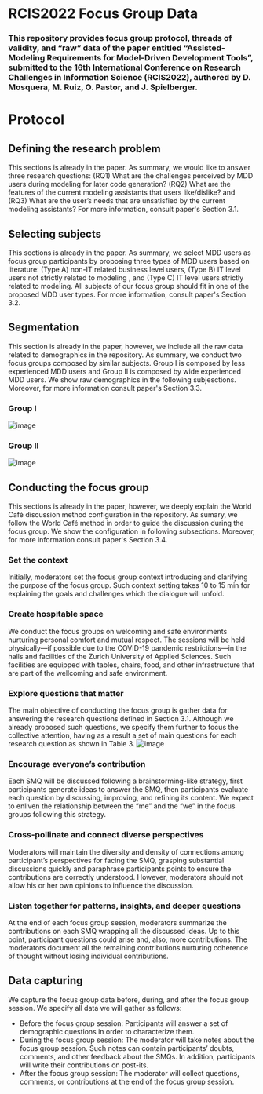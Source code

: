 # RCIS2022 Focus Group Data

### This repository provides focus group protocol, threads of validity, and “raw” data of the paper entitled “Assisted-Modeling Requirements for Model-Driven Development Tools”, submitted to the 16th International Conference on Research Challenges in Information Science (RCIS2022), authored by D. Mosquera, M. Ruiz, O. Pastor, and J. Spielberger.

# Protocol
## Defining the research problem
This sections is already in the paper. As summary, we would like to answer three research questions: (RQ1) What are the challenges perceived by MDD users during modeling for later code generation? (RQ2) What are the features of the current modeling assistants that users like/dislike? and (RQ3) What are the user’s needs that are unsatisfied by the current modeling assistants? For more information, consult paper's Section 3.1.

## Selecting subjects
This sections is already in the paper. As summary, we select MDD users as focus group participants by proposing three types of MDD users based on literature: (Type A) non-IT related business level users, (Type B) IT level users not strictly related to modeling , and (Type C) IT level users strictly related to modeling. All subjects of our focus group should fit in one of the proposed MDD user types. For more information, consult paper's Section 3.2.

## Segmentation
This section is already in the paper, however, we include all the raw data related to demographics in the repository. As summary, we conduct two focus groups composed by similar subjects. Group I is composed by less experienced MDD users and Group II is composed by wide experienced MDD users. We show raw demographics in the following subjesctions. Moreover, for more information consult paper's Section 3.3. 

### Group I
![image](https://user-images.githubusercontent.com/18057711/150782874-ffeec4a0-f59e-4e01-a061-539b4b59c967.png)

### Group II
![image](https://user-images.githubusercontent.com/18057711/150782931-4c464206-f413-48a2-a733-586ac7e1c32e.png)

## Conducting the focus group
This sections is already in the paper, however, we deeply explain the World Café discussion method configuration in the repository. As sumary, we follow the World Café method in order to guide the discussion during the focus group. We show the configuration in following subsections. Moreover, for more information consult paper's Section 3.4. 
### Set the context
Initially, moderators set the focus group context introducing and clarifying the purpose of the focus group. Such context setting takes 10 to 15 min for explaining the goals and challenges which the dialogue will unfold. 
### Create hospitable space
We conduct the focus groups on welcoming and safe environments nurturing personal comfort and mutual respect. The sessions will be held physically—if possible due to the COVID-19 pandemic restrictions—in the halls and facilities of the Zurich University of Applied Sciences. Such facilities are equipped with tables, chairs, food, and other infrastructure that are part of the wellcoming and safe environment. 
### Explore questions that matter
The main objective of conducting the focus group is gather data for answering the research questions defined in Section 3.1. Although we already proposed such questions, we specify them further to focus the collective attention, having as a result a set of main questions for each research question as shown in Table 3. 
![image](https://user-images.githubusercontent.com/18057711/150786900-edc7c3e3-293f-4bc6-9121-84fb45d74e38.png)
### Encourage everyone’s contribution 
Each SMQ will be discussed following a brainstorming-like strategy, first participants generate ideas to answer the SMQ, then participants evaluate each question by discussing, improving, and refining its content. We expect to enliven the relationship between the “me” and the “we” in the focus groups following this strategy.  
### Cross-pollinate and connect diverse perspectives
Moderators will maintain the diversity and density of connections among participant’s perspectives for facing the SMQ, grasping substantial discussions quickly and paraphrase participants points to ensure the contributions are correctly understood. However, moderators should not allow his or her own opinions to influence the discussion. 
### Listen together for patterns, insights, and deeper questions 
At the end of each focus group session, moderators summarize the contributions on each SMQ wrapping all the discussed ideas. Up to this point, participant questions could arise and, also, more contributions. The moderators document all the remaining contributions nurturing coherence of thought without losing individual contributions.

## Data capturing
We capture the focus group data before, during, and after the focus group session. We specify all data we will gather as follows: 
* Before the focus group session: Participants will answer a set of demographic questions in order to characterize them.
* During the focus group session: The moderator will take notes about the focus group session. Such notes can contain participants’ doubts, comments, and other feedback about the SMQs. In addition, participants will write their contributions on post-its.
* After the focus group session: The moderator will collect questions, comments, or contributions at the end of the focus group session. 
